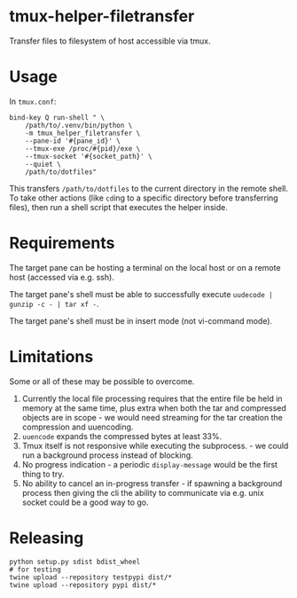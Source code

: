 # tmux-helper-filetransfer

Transfer files to filesystem of host accessible via tmux.

# Usage

In `tmux.conf`:

```
bind-key Q run-shell " \
    /path/to/.venv/bin/python \
    -m tmux_helper_filetransfer \
    --pane-id '#{pane_id}' \
    --tmux-exe /proc/#{pid}/exe \
    --tmux-socket '#{socket_path}' \
    --quiet \
    /path/to/dotfiles"
```

This transfers `/path/to/dotfiles` to the current directory in the remote
shell. To take other actions (like `cd`ing to a specific directory before
transferring files), then run a shell script that executes the
helper inside.

# Requirements

The target pane can be hosting a terminal on the local host or on a remote
host (accessed via e.g. ssh).

The target pane's shell must be able to successfully execute
`uudecode | gunzip -c - | tar xf -`.

The target pane's shell must be in insert mode (not vi-command mode).

# Limitations

Some or all of these may be possible to overcome.

1. Currently the local file processing requires that the entire file be held in
   memory at the same time, plus extra when both the tar and compressed objects
   are in scope - we would need streaming for the tar creation the compression
   and uuencoding.
2. `uuencode` expands the compressed bytes at least 33%.
3. Tmux itself is not responsive while executing the subprocess. - we could run
   a background process instead of blocking.
4. No progress indication - a periodic `display-message` would be the first
   thing to try.
5. No ability to cancel an in-progress transfer - if spawning a background
   process then giving the cli the ability to communicate via e.g. unix socket
   could be a good way to go.

# Releasing

```
python setup.py sdist bdist_wheel
# for testing
twine upload --repository testpypi dist/*
twine upload --repository pypi dist/*
```
